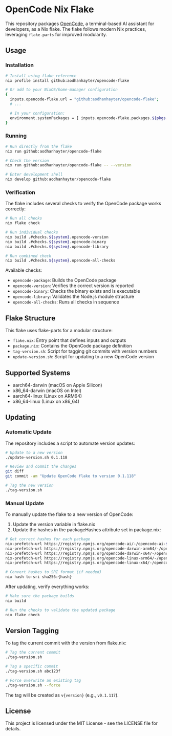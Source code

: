 # OpenCode Nix Flake

This repository packages [OpenCode](https://github.com/sst/opencode), a terminal-based AI assistant for developers, as a Nix flake. The flake follows modern Nix practices, leveraging `flake-parts` for improved modularity.

## Usage

### Installation

```bash
# Install using flake reference
nix profile install github:aodhanhayter/opencode-flake

# Or add to your NixOS/home-manager configuration
{
  inputs.opencode-flake.url = "github:aodhanhayter/opencode-flake";
  # ...

  # In your configuration:
  environment.systemPackages = [ inputs.opencode-flake.packages.${pkgs.system}.default ];
}
```

### Running

```bash
# Run directly from the flake
nix run github:aodhanhayter/opencode-flake

# Check the version
nix run github:aodhanhayter/opencode-flake -- --version

# Enter development shell
nix develop github:aodhanhayter/opencode-flake
```

### Verification

The flake includes several checks to verify the OpenCode package works correctly:

```bash
# Run all checks
nix flake check

# Run individual checks
nix build .#checks.${system}.opencode-version
nix build .#checks.${system}.opencode-binary
nix build .#checks.${system}.opencode-library

# Run combined check
nix build .#checks.${system}.opencode-all-checks
```

Available checks:
- `opencode-package`: Builds the OpenCode package
- `opencode-version`: Verifies the correct version is reported
- `opencode-binary`: Checks the binary exists and is executable
- `opencode-library`: Validates the Node.js module structure
- `opencode-all-checks`: Runs all checks in sequence

## Flake Structure

This flake uses flake-parts for a modular structure:

- `flake.nix`: Entry point that defines inputs and outputs
- `package.nix`: Contains the OpenCode package definition
- `tag-version.sh`: Script for tagging git commits with version numbers
- `update-version.sh`: Script for updating to a new OpenCode version

## Supported Systems

- aarch64-darwin (macOS on Apple Silicon)
- x86_64-darwin (macOS on Intel)
- aarch64-linux (Linux on ARM64)
- x86_64-linux (Linux on x86_64)

## Updating

### Automatic Update

The repository includes a script to automate version updates:

```bash
# Update to a new version
./update-version.sh 0.1.118

# Review and commit the changes
git diff
git commit -am "Update OpenCode flake to version 0.1.118"

# Tag the new version
./tag-version.sh
```

### Manual Update

To manually update the flake to a new version of OpenCode:

1. Update the version variable in flake.nix
2. Update the hashes in the packageHashes attribute set in package.nix:

```bash
# Get correct hashes for each package
nix-prefetch-url https://registry.npmjs.org/opencode-ai/-/opencode-ai-${version}.tgz
nix-prefetch-url https://registry.npmjs.org/opencode-darwin-arm64/-/opencode-darwin-arm64-${version}.tgz
nix-prefetch-url https://registry.npmjs.org/opencode-darwin-x64/-/opencode-darwin-x64-${version}.tgz
nix-prefetch-url https://registry.npmjs.org/opencode-linux-arm64/-/opencode-linux-arm64-${version}.tgz
nix-prefetch-url https://registry.npmjs.org/opencode-linux-x64/-/opencode-linux-x64-${version}.tgz

# Convert hashes to SRI format (if needed)
nix hash to-sri sha256:{hash}
```

After updating, verify everything works:

```bash
# Make sure the package builds
nix build

# Run the checks to validate the updated package
nix flake check
```

## Version Tagging

To tag the current commit with the version from flake.nix:

```bash
# Tag the current commit
./tag-version.sh

# Tag a specific commit
./tag-version.sh abc123f

# Force overwrite an existing tag
./tag-version.sh --force
```

The tag will be created as `v{version}` (e.g., `v0.1.117`).

## License

This project is licensed under the MIT License - see the LICENSE file for details.